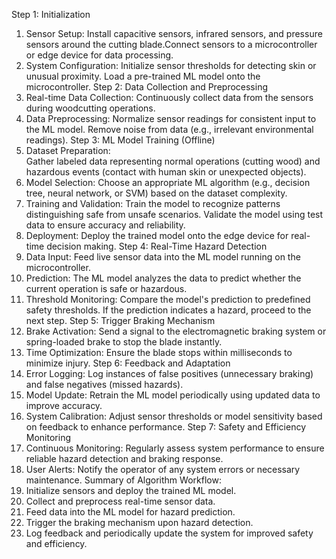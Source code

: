 Step 1: Initialization 
1. Sensor Setup: 
Install capacitive sensors, infrared sensors, and pressure sensors 
around the cutting blade.Connect sensors to a microcontroller or edge device 
for data processing. 
2. System Configuration: 
Initialize sensor thresholds for detecting skin or unusual proximity. 
Load a pre-trained ML model onto the microcontroller. 
Step 2: Data Collection and Preprocessing 
1. Real-time Data Collection: 
Continuously collect data from the sensors during woodcutting 
operations. 
2. Data Preprocessing: 
Normalize sensor readings for consistent input to the ML model. 
Remove noise from data (e.g., irrelevant environmental readings). 
Step 3: ML Model Training (Offline) 
1. Dataset Preparation:  
Gather labeled data representing normal operations (cutting wood) 
and hazardous events (contact with human skin or unexpected objects). 
2. Model Selection: 
Choose an appropriate ML algorithm (e.g., decision tree, neural 
network, or SVM) based on the dataset complexity. 
3. Training and Validation: 
Train the model to recognize patterns distinguishing safe from unsafe 
scenarios. Validate the model using test data to ensure accuracy and 
reliability. 
4. Deployment: 
Deploy the trained model onto the edge device for real-time decision
making. 
Step 4: Real-Time Hazard Detection 
1. Data Input: 
Feed live sensor data into the ML model running on the 
microcontroller. 
2. Prediction: 
The ML model analyzes the data to predict whether the current 
operation is safe or hazardous. 
3. Threshold Monitoring: 
Compare the model's prediction to predefined safety thresholds. If the 
prediction indicates a hazard, proceed to the next step. 
Step 5: Trigger Braking Mechanism 
1. Brake Activation: 
Send a signal to the electromagnetic braking system or spring-loaded 
brake to stop the blade instantly. 
2. Time Optimization: 
Ensure the blade stops within milliseconds to minimize injury. 
Step 6: Feedback and Adaptation 
1. Error Logging: 
Log instances of false positives (unnecessary braking) and false 
negatives (missed hazards). 
2. Model Update: 
Retrain the ML model periodically using updated data to improve 
accuracy. 
3. System Calibration: 
Adjust sensor thresholds or model sensitivity based on feedback to 
enhance performance. 
Step 7: Safety and Efficiency Monitoring 
1. Continuous Monitoring: 
Regularly assess system performance to ensure reliable hazard 
detection and braking response. 
2. User Alerts: 
Notify the operator of any system errors or necessary maintenance. 
Summary of Algorithm Workflow: 
1. Initialize sensors and deploy the trained ML model. 
2. Collect and preprocess real-time sensor data. 
3. Feed data into the ML model for hazard prediction. 
4. Trigger the braking mechanism upon hazard detection. 
5. Log feedback and periodically update the system for improved safety and 
efficiency.
